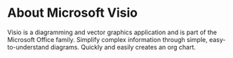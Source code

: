 # About Microsoft Visio
 Visio is a diagramming and vector graphics application and is part of the Microsoft Office family.
 Simplify complex information through simple, easy-to-understand diagrams.
 Quickly and easily creates an org chart.
